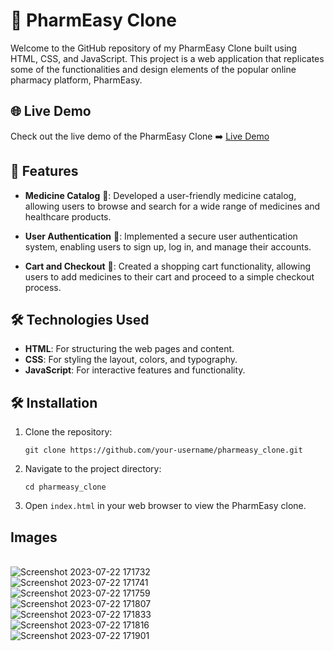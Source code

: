 # 💊 PharmEasy Clone

Welcome to the GitHub repository of my PharmEasy Clone built using HTML, CSS, and JavaScript. This project is a web application that replicates some of the functionalities and design elements of the popular online pharmacy platform, PharmEasy.

## 🌐 Live Demo

Check out the live demo of the PharmEasy Clone ➡️ [Live Demo](https://pharmeasy-clone-rahil1202.netlify.app)


## 🚀 Features

- **Medicine Catalog** 💊: Developed a user-friendly medicine catalog, allowing users to browse and search for a wide range of medicines and healthcare products.

- **User Authentication** 🔐: Implemented a secure user authentication system, enabling users to sign up, log in, and manage their accounts.

- **Cart and Checkout** 🛒: Created a shopping cart functionality, allowing users to add medicines to their cart and proceed to a simple checkout process.

## 🛠️ Technologies Used

- **HTML**: For structuring the web pages and content.
- **CSS**: For styling the layout, colors, and typography.
- **JavaScript**: For interactive features and functionality.


## 🛠️ Installation

1. Clone the repository:
   ```
   git clone https://github.com/your-username/pharmeasy_clone.git
   ```

2. Navigate to the project directory:
   ```
   cd pharmeasy_clone
   ```

3. Open `index.html` in your web browser to view the PharmEasy clone.


## Images 
</br>![Screenshot 2023-07-22 171732](https://github.com/rahil1202/pharmeasy_clone/assets/104057403/4562e835-a0ee-4941-aa33-a0e081618c10)
</br>![Screenshot 2023-07-22 171741](https://github.com/rahil1202/pharmeasy_clone/assets/104057403/3931aef2-d4c3-4662-9a24-81cf074d7b20)
</br>![Screenshot 2023-07-22 171759](https://github.com/rahil1202/pharmeasy_clone/assets/104057403/1d6ba1e1-98de-4949-a4e4-211b7cf72b2e)
</br>![Screenshot 2023-07-22 171807](https://github.com/rahil1202/pharmeasy_clone/assets/104057403/e3073656-1dca-41cd-8748-82063f8f0cc4)
</br>![Screenshot 2023-07-22 171833](https://github.com/rahil1202/pharmeasy_clone/assets/104057403/86394602-5fc9-4030-8566-5025faeabb7e)
</br>![Screenshot 2023-07-22 171816](https://github.com/rahil1202/pharmeasy_clone/assets/104057403/082e45bb-6cc4-4c89-8aa4-97cefd9884b6)
</br>![Screenshot 2023-07-22 171901](https://github.com/rahil1202/pharmeasy_clone/assets/104057403/064721be-3c07-45f8-a03a-0e52f553edf0)






